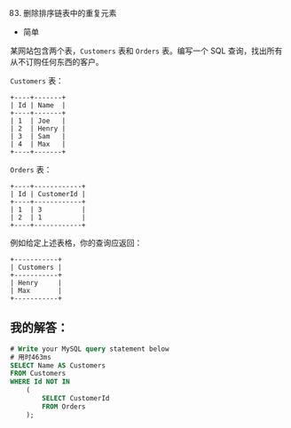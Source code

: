 0083. 删除排序链表中的重复元素

- 简单

某网站包含两个表，`Customers` 表和 `Orders` 表。编写一个 SQL 查询，找出所有从不订购任何东西的客户。

`Customers` 表：
```
+----+-------+
| Id | Name  |
+----+-------+
| 1  | Joe   |
| 2  | Henry |
| 3  | Sam   |
| 4  | Max   |
+----+-------+
```

`Orders` 表：
```
+----+------------+
| Id | CustomerId |
+----+------------+
| 1  | 3          |
| 2  | 1          |
+----+------------+
```

例如给定上述表格，你的查询应返回：
```
+-----------+
| Customers |
+-----------+
| Henry     |
| Max       |
+-----------+
```

## 我的解答：
```sql
# Write your MySQL query statement below
# 用时463ms
SELECT Name AS Customers
FROM Customers
WHERE Id NOT IN
    (
        SELECT CustomerId
        FROM Orders
    );
```